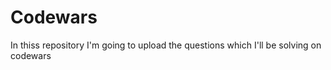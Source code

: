 # Codewars
In  thiss repository I'm going to upload the questions which I'll be solving on codewars
